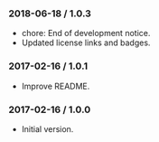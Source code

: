 ### 2018-06-18 / 1.0.3

* chore: End of development notice.
* Updated license links and badges.

### 2017-02-16 / 1.0.1

* Improve README.

### 2017-02-16 / 1.0.0

* Initial version.